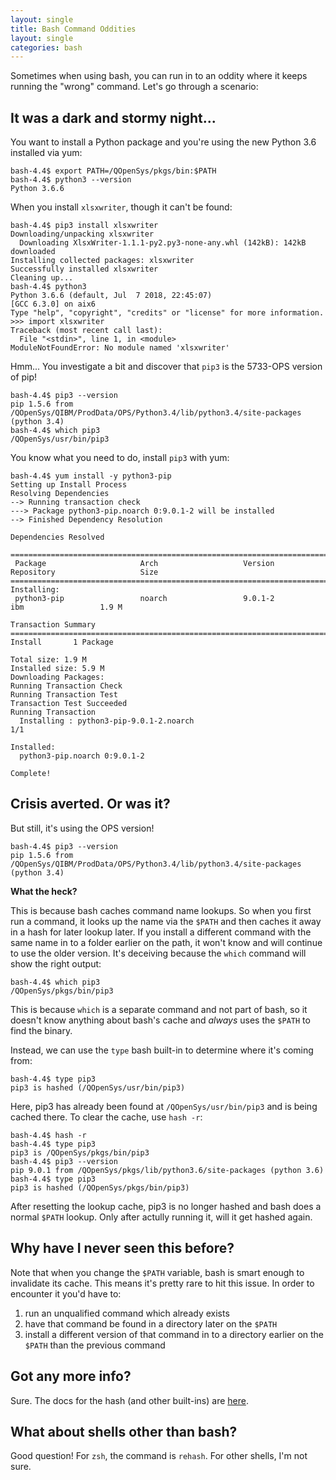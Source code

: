 ```yaml
---
layout: single
title: Bash Command Oddities
layout: single
categories: bash
---
```


Sometimes when using bash, you can run in to an oddity where it keeps running the "wrong" command. Let's go through a scenario:

## It was a dark and stormy night...

You want to install a Python package and you're using the new Python 3.6 installed via yum:

```text
bash-4.4$ export PATH=/QOpenSys/pkgs/bin:$PATH
bash-4.4$ python3 --version
Python 3.6.6
```

When you install `xlsxwriter`, though it can't be found:

```text
bash-4.4$ pip3 install xlsxwriter
Downloading/unpacking xlsxwriter
  Downloading XlsxWriter-1.1.1-py2.py3-none-any.whl (142kB): 142kB downloaded
Installing collected packages: xlsxwriter
Successfully installed xlsxwriter
Cleaning up...
bash-4.4$ python3
Python 3.6.6 (default, Jul  7 2018, 22:45:07) 
[GCC 6.3.0] on aix6
Type "help", "copyright", "credits" or "license" for more information.
>>> import xlsxwriter
Traceback (most recent call last):
  File "<stdin>", line 1, in <module>
ModuleNotFoundError: No module named 'xlsxwriter'
```

Hmm... You investigate a bit and discover that `pip3` is the 5733-OPS version of pip!

```text
bash-4.4$ pip3 --version
pip 1.5.6 from /QOpenSys/QIBM/ProdData/OPS/Python3.4/lib/python3.4/site-packages (python 3.4)
bash-4.4$ which pip3
/QOpenSys/usr/bin/pip3
```

You know what you need to do, install `pip3` with yum:

```text
bash-4.4$ yum install -y python3-pip
Setting up Install Process
Resolving Dependencies
--> Running transaction check
---> Package python3-pip.noarch 0:9.0.1-2 will be installed
--> Finished Dependency Resolution

Dependencies Resolved

===============================================================================================================
 Package                     Arch                   Version                  Repository                   Size
===============================================================================================================
Installing:
 python3-pip                 noarch                 9.0.1-2                  ibm                 1.9 M

Transaction Summary
===============================================================================================================
Install       1 Package

Total size: 1.9 M
Installed size: 5.9 M
Downloading Packages:
Running Transaction Check
Running Transaction Test
Transaction Test Succeeded
Running Transaction
  Installing : python3-pip-9.0.1-2.noarch                                                                  1/1 

Installed:
  python3-pip.noarch 0:9.0.1-2                                                                                 

Complete!
```

## Crisis averted. Or was it?

But still, it's using the OPS version!

```text
bash-4.4$ pip3 --version
pip 1.5.6 from /QOpenSys/QIBM/ProdData/OPS/Python3.4/lib/python3.4/site-packages (python 3.4)
```

**What the heck?**

This is because bash caches command name lookups. So when you first run a command, it looks up the name via the `$PATH` and then caches it away in a hash for later lookup later. If you install a different command with the same name in to a folder earlier on the path, it won't know and will continue to use the older version. It's deceiving because the `which` command will show the right output:

```text
bash-4.4$ which pip3
/QOpenSys/pkgs/bin/pip3
```

This is because `which` is a separate command and not part of bash, so it doesn't know anything about bash's cache and _always_ uses the `$PATH` to find the binary.

Instead, we can use the `type` bash built-in to determine where it's coming from:

```text
bash-4.4$ type pip3
pip3 is hashed (/QOpenSys/usr/bin/pip3)
```

Here, pip3 has already been found at `/QOpenSys/usr/bin/pip3` and is being cached there. To clear the cache, use `hash -r`:

```text
bash-4.4$ hash -r
bash-4.4$ type pip3
pip3 is /QOpenSys/pkgs/bin/pip3
bash-4.4$ pip3 --version
pip 9.0.1 from /QOpenSys/pkgs/lib/python3.6/site-packages (python 3.6)
bash-4.4$ type pip3
pip3 is hashed (/QOpenSys/pkgs/bin/pip3)
```

After resetting the lookup cache, pip3 is no longer hashed and bash does a normal `$PATH` lookup. Only after actully running it, will it get hashed again.

## Why have I never seen this before?

Note that when you change the `$PATH` variable, bash is smart enough to invalidate its cache. This means it's pretty rare to hit this issue. In order to encounter it you'd have to:
1) run an unqualified command which already exists
2) have that command be found in a directory later on the `$PATH`
3) install a different version of that command in to a directory earlier on the `$PATH` than the previous command

## Got any more info?

Sure. The docs for the hash (and other built-ins) are [here](https://www.gnu.org/software/bash/manual/html_node/Bourne-Shell-Builtins.html).

## What about shells other than bash?

Good question! For `zsh`, the command is `rehash`. For other shells, I'm not sure.
